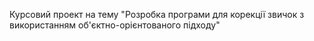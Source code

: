Курсовий проект на тему "Розробка програми для корекції звичок з використанням об'єктно-орієнтованого підходу"
